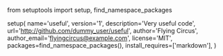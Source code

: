 from setuptools import setup, find_namespace_packages

setup(
    name='useful',
    version='1',
    description='Very useful code',
    url='http://github.com/dummy_user/useful',
    author='Flying Circus',
    author_email='flyingcircus@example.com',
    license='MIT',
    packages=find_namespace_packages(),
    install_requires=['markdown'],
)
